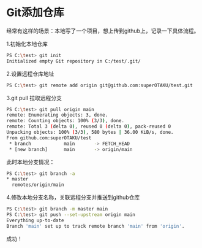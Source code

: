 # Git添加仓库

经常有这样的场景：本地写了一个项目，想上传到github上，记录一下具体流程。

1.初始化本地仓库
```bash
PS C:\test> git init
Initialized empty Git repository in C:/test/.git/
```

2.设置远程仓库地址
```bash
PS C:\test> git remote add origin git@github.com:superOTAKU/test.git
```

3.git pull 拉取远程分支
```bash
PS C:\test> git pull origin main
remote: Enumerating objects: 3, done.
remote: Counting objects: 100% (3/3), done.
remote: Total 3 (delta 0), reused 0 (delta 0), pack-reused 0
Unpacking objects: 100% (3/3), 580 bytes | 36.00 KiB/s, done.
From github.com:superOTAKU/test
 * branch            main       -> FETCH_HEAD
 * [new branch]      main       -> origin/main
```
此时本地分支情况：
```bash
PS C:\test> git branch -a
* master
  remotes/origin/main
```

4.修改本地分支名称，关联远程分支并推送到github仓库
```bash
PS C:\test> git branch -m master main
PS C:\test> git push --set-upstream origin main
Everything up-to-date
Branch 'main' set up to track remote branch 'main' from 'origin'.
```

成功！
